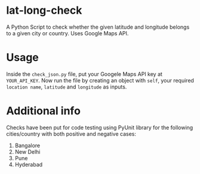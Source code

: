 # lat-long-check
A Python Script to check whether the given latitude and longitude belongs to a given city or country. Uses Google Maps API.

# Usage 

Inside the `check_json.py` file, put your Googele Maps API key at `YOUR_API_KEY`. Now run the file by creating an object with `self`, your required `location name`, `latitude` and `longitude` as inputs.

# Additional info

Checks have been put for code testing using PyUnit library for the following cities/country with both positive and negative cases:
 1. Bangalore
 2. New Delhi
 3. Pune
 4. Hyderabad
 
